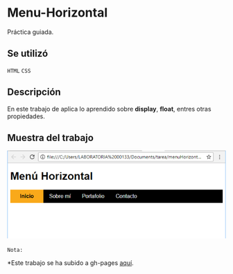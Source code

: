 # Menu-Horizontal

Práctica guiada.

## Se utilizó

`HTML`   `CSS`

## Descripción

En este trabajo de aplica lo aprendido sobre **display**, **float**, entres otras propiedades.

## Muestra del trabajo

![](assets/images/menu-horizontal.png)

`Nota:`

*Este trabajo se ha subido a gh-pages [aquí](https://yaniraab.github.io/menu-horizontal/).
